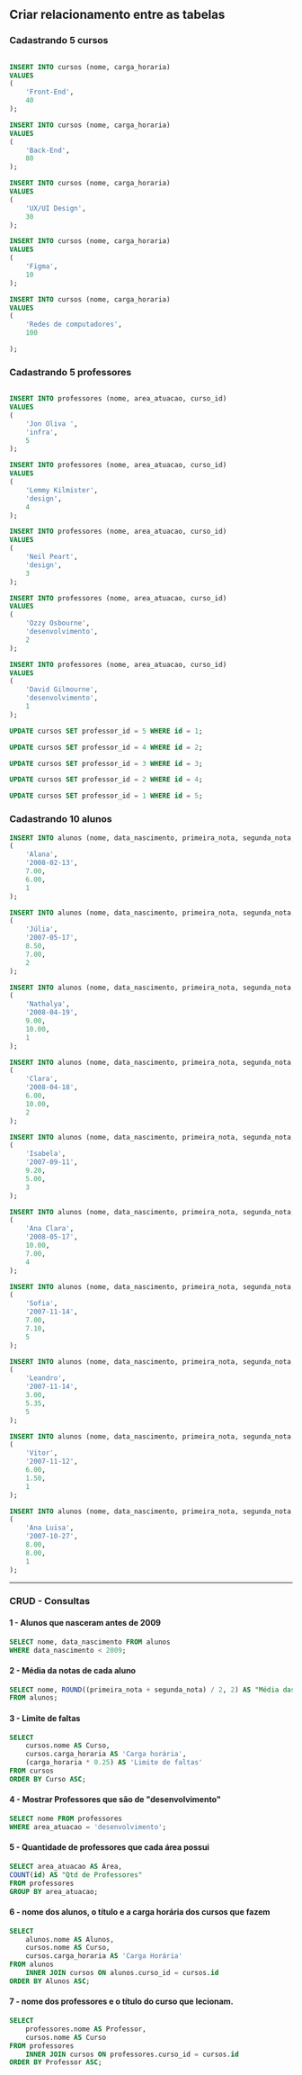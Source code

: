 ## Criar relacionamento entre as tabelas

### Cadastrando 5 cursos

```sql

INSERT INTO cursos (nome, carga_horaria)
VALUES
(
    'Front-End',
    40
);

INSERT INTO cursos (nome, carga_horaria)
VALUES
(
    'Back-End',
    80
);

INSERT INTO cursos (nome, carga_horaria)
VALUES
(
    'UX/UI Design',
    30
);

INSERT INTO cursos (nome, carga_horaria)
VALUES
(
    'Figma',
    10
);

INSERT INTO cursos (nome, carga_horaria)
VALUES
(
    'Redes de computadores',
    100

);
```

### Cadastrando 5 professores

```sql

INSERT INTO professores (nome, area_atuacao, curso_id)
VALUES
(
    'Jon Oliva ',
    'infra',
    5
);

INSERT INTO professores (nome, area_atuacao, curso_id)
VALUES
(
    'Lemmy Kilmister',
    'design',
    4
);

INSERT INTO professores (nome, area_atuacao, curso_id)
VALUES
(
    'Neil Peart',
    'design',
    3
);

INSERT INTO professores (nome, area_atuacao, curso_id)
VALUES
(
    'Ozzy Osbourne',
    'desenvolvimento',
    2
);

INSERT INTO professores (nome, area_atuacao, curso_id)
VALUES
(
    'David Gilmourne',
    'desenvolvimento',
    1
);

UPDATE cursos SET professor_id = 5 WHERE id = 1;

UPDATE cursos SET professor_id = 4 WHERE id = 2;

UPDATE cursos SET professor_id = 3 WHERE id = 3;

UPDATE cursos SET professor_id = 2 WHERE id = 4;

UPDATE cursos SET professor_id = 1 WHERE id = 5;

```

### Cadastrando 10 alunos 

```sql
INSERT INTO alunos (nome, data_nascimento, primeira_nota, segunda_nota, curso_id) VALUES
(
    'Alana',
    '2008-02-13',
    7.00,
    6.00,
    1
);

INSERT INTO alunos (nome, data_nascimento, primeira_nota, segunda_nota, curso_id) VALUES
(
    'Júlia',
    '2007-05-17',
    8.50,
    7.00,
    2
);

INSERT INTO alunos (nome, data_nascimento, primeira_nota, segunda_nota, curso_id) VALUES
(
    'Nathalya',
    '2008-04-19',
    9.00,
    10.00,
    1
);

INSERT INTO alunos (nome, data_nascimento, primeira_nota, segunda_nota, curso_id) VALUES
(
    'Clara',
    '2008-04-18',
    6.00,
    10.00,
    2
);

INSERT INTO alunos (nome, data_nascimento, primeira_nota, segunda_nota, curso_id) VALUES
(
    'Isabela',
    '2007-09-11',
    9.20,
    5.00,
    3
);

INSERT INTO alunos (nome, data_nascimento, primeira_nota, segunda_nota, curso_id) VALUES
(
    'Ana Clara',
    '2008-05-17',
    10.00,
    7.00,
    4
);

INSERT INTO alunos (nome, data_nascimento, primeira_nota, segunda_nota, curso_id) VALUES
(
    'Sofia',
    '2007-11-14',
    7.00,
    7.10,
    5
);

INSERT INTO alunos (nome, data_nascimento, primeira_nota, segunda_nota, curso_id) VALUES
(
    'Leandro',
    '2007-11-14',
    3.00,
    5.35,
    5
);

INSERT INTO alunos (nome, data_nascimento, primeira_nota, segunda_nota, curso_id) VALUES
(
    'Vitor',
    '2007-11-12',
    6.00,
    1.50,
    1
);

INSERT INTO alunos (nome, data_nascimento, primeira_nota, segunda_nota, curso_id) VALUES
(
    'Ana Luisa',
    '2007-10-27',
    8.00,
    8.00,
    1
);
```

---

### CRUD - Consultas

#### 1 - Alunos que nasceram antes de 2009

```sql
SELECT nome, data_nascimento FROM alunos
WHERE data_nascimento < 2009;
```

#### 2 - Média da notas de cada aluno

```sql
SELECT nome, ROUND((primeira_nota + segunda_nota) / 2, 2) AS "Média das notas"
FROM alunos;
```

#### 3 - Limite de faltas

```sql
SELECT 
    cursos.nome AS Curso,
    cursos.carga_horaria AS 'Carga horária',
    (carga_horaria * 0.25) AS 'Limite de faltas'
FROM cursos
ORDER BY Curso ASC; 
```

#### 4 - Mostrar Professores que são de "desenvolvimento"

```sql
SELECT nome FROM professores
WHERE area_atuacao = 'desenvolvimento';
```

#### 5 - Quantidade de professores que cada área possui

```sql
SELECT area_atuacao AS Área, 
COUNT(id) AS "Qtd de Professores"
FROM professores
GROUP BY area_atuacao;
```

#### 6 - nome dos alunos, o título e a carga horária dos cursos que fazem

```sql
SELECT 
    alunos.nome AS Alunos,
    cursos.nome AS Curso,
    cursos.carga_horaria AS 'Carga Horária'
FROM alunos
    INNER JOIN cursos ON alunos.curso_id = cursos.id
ORDER BY Alunos ASC;
```

#### 7 - nome dos professores e o título do curso que lecionam.

```sql
SELECT 
    professores.nome AS Professor,
    cursos.nome AS Curso
FROM professores
    INNER JOIN cursos ON professores.curso_id = cursos.id
ORDER BY Professor ASC;
```



